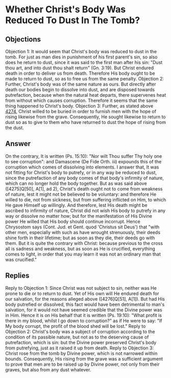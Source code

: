 # Whether Christ's Body Was Reduced To Dust In The Tomb?
## Objections
Objection 1: It would seem that Christ's body was reduced to dust in the tomb. For just as man dies in punishment of his first parent's sin, so also does he return to dust, since it was said to the first man after his sin: "Dust thou art, and into dust thou shalt return" (Gn. 3:19). But Christ endured death in order to deliver us from death. Therefore His body ought to be made to return to dust, so as to free us from the same penalty.
Objection 2: Further, Christ's body was of the same nature as ours. But directly after death our bodies begin to dissolve into dust, and are disposed towards putrefaction, because when the natural heat departs, there supervenes heat from without which causes corruption. Therefore it seems that the same thing happened to Christ's body.
Objection 3: Further, as stated above [4274](A[1]), Christ willed to be buried in order to furnish men with the hope of rising likewise from the grave. Consequently, He sought likewise to return to dust so as to give to them who have returned to dust the hope of rising from the dust.
## Answer
On the contrary, It is written (Ps. 15:10): "Nor wilt Thou suffer Thy holy one to see corruption": and Damascene (De Fide Orth. iii) expounds this of the corruption which comes of dissolving into elements.
I answer that, It was not fitting for Christ's body to putrefy, or in any way be reduced to dust, since the putrefaction of any body comes of that body's infirmity of nature, which can no longer hold the body together. But as was said above ([4275]Q[50], A[1], ad 2), Christ's death ought not to come from weakness of nature, lest it might not be believed to be voluntary: and therefore He willed to die, not from sickness, but from suffering inflicted on Him, to which He gave Himself up willingly. And therefore, lest His death might be ascribed to infirmity of nature, Christ did not wish His body to putrefy in any way or dissolve no matter how; but for the manifestation of His Divine power He willed that His body should continue incorrupt. Hence Chrysostom says (Cont. Jud. et Gent. quod 'Christus sit Deus') that "with other men, especially with such as have wrought strenuously, their deeds shine forth in their lifetime; but as soon as they die, their deeds go with them. But it is quite the contrary with Christ: because previous to the cross all is sadness and weakness, but as soon as He is crucified, everything comes to light, in order that you may learn it was not an ordinary man that was crucified."
## Replies
Reply to Objection 1: Since Christ was not subject to sin, neither was He prone to die or to return to dust. Yet of His own will He endured death for our salvation, for the reasons alleged above ([4276]Q[51], A[1]). But had His body putrefied or dissolved, this fact would have been detrimental to man's salvation, for it would not have seemed credible that the Divine power was in Him. Hence it is on His behalf that it is written (Ps. 19:10): "What profit is there in my blood, whilst I go down to corruption?" as if He were to say: "If My body corrupt, the profit of the blood shed will be lost."
Reply to Objection 2: Christ's body was a subject of corruption according to the condition of its passible nature, but not as to the deserving cause of putrefaction, which is sin: but the Divine power preserved Christ's body from putrefying, just as it raised it up from death.
Reply to Objection 3: Christ rose from the tomb by Divine power, which is not narrowed within bounds. Consequently, His rising from the grave was a sufficient argument to prove that men are to be raised up by Divine power, not only from their graves, but also from any dust whatever.